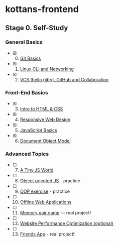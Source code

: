 # kottans-frontend

## Stage 0. Self-Study

### General Basics

- [x] 0. [Git Basics](task_git_basics/git_basics.md)
- [x] 1. [Linux CLI and Networking](stage_0/task_linux_cli/linux_cli.md)
- [x] 2. [VCS (hello gitty), GitHub and Collaboration](stage_0/task_git_collaboration/git_collaboration.md)

### Front-End Basics

- [x] 3. [Intro to HTML & CSS](stage_0/task_html_css_intro/html_css_intro.md.md)
- [x] 4. [Responsive Web Design](stage_0/task_responsive_web_design/responsive_web_design.md)
- [x] 5. [JavaScript Basics](stage_0/task_js_basics/js_basics.md)
- [x] 6. [Document Object Model](task_js_dom/js_dom.md)

### Advanced Topics

- [ ] 7. [A Tiny JS World](stage_0/task_tiny_js/tiny_js.md)
- [ ] 8. [Object oriented JS](stage_0/task_js_oop/js_oop.md) - practice
- [ ] 9. [OOP exercise](stage_0/task_oop_exercise/oop_exersice.md) - practice
- [ ] 10. [Offline Web Applications](stage_0/task_offline_web_app/offline_web_app.md)
- [ ] 11. [Memory pair game](stage_0/task_memory_pair_game/memory_pair_game.md) — real project!
- [ ] 12. [Website Performance Optimization (optional)](stage_0/task_website_performance/website_performance.md)
- [ ] 13. [Friends App](stage_0/task_friends_app/friends.app.md) - real project!